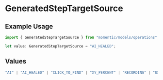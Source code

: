 # GeneratedStepTargetSource

## Example Usage

```typescript
import { GeneratedStepTargetSource } from "momentic/models/operations";

let value: GeneratedStepTargetSource = "AI_HEALED";
```

## Values

```typescript
"AI" | "AI_HEALED" | "CLICK_TO_FIND" | "XY_PERCENT" | "RECORDING" | "USER_CSS_SELECTOR"
```